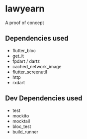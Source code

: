 # lawyearn

A proof of concept

## Dependencies used

- flutter_bloc
- get_it
- fpdart / dartz
- cached_network_image
- flutter_screenutil
- http
- rxdart

## Dev Dependencies used

- test
- mockito
- mocktail
- bloc_test
- build_runner
